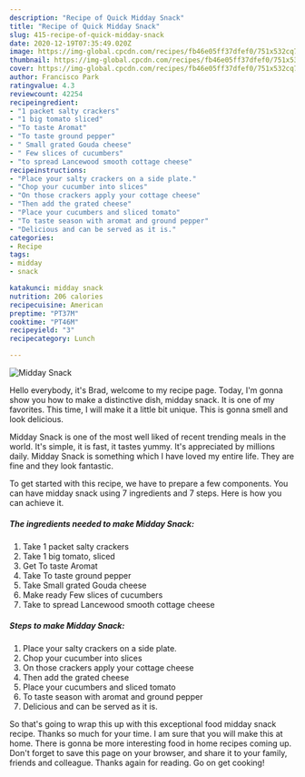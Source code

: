 ```yaml
---
description: "Recipe of Quick Midday Snack"
title: "Recipe of Quick Midday Snack"
slug: 415-recipe-of-quick-midday-snack
date: 2020-12-19T07:35:49.020Z
image: https://img-global.cpcdn.com/recipes/fb46e05ff37dfef0/751x532cq70/midday-snack-recipe-main-photo.jpg
thumbnail: https://img-global.cpcdn.com/recipes/fb46e05ff37dfef0/751x532cq70/midday-snack-recipe-main-photo.jpg
cover: https://img-global.cpcdn.com/recipes/fb46e05ff37dfef0/751x532cq70/midday-snack-recipe-main-photo.jpg
author: Francisco Park
ratingvalue: 4.3
reviewcount: 42254
recipeingredient:
- "1 packet salty crackers"
- "1 big tomato sliced"
- "To taste Aromat"
- "To taste ground pepper"
- " Small grated Gouda cheese"
- " Few slices of cucumbers"
- "to spread Lancewood smooth cottage cheese"
recipeinstructions:
- "Place your salty crackers on a side plate."
- "Chop your cucumber into slices"
- "On those crackers apply your cottage cheese"
- "Then add the grated cheese"
- "Place your cucumbers and sliced tomato"
- "To taste season with aromat and ground pepper"
- "Delicious and can be served as it is."
categories:
- Recipe
tags:
- midday
- snack

katakunci: midday snack 
nutrition: 206 calories
recipecuisine: American
preptime: "PT37M"
cooktime: "PT46M"
recipeyield: "3"
recipecategory: Lunch

---
```



![Midday Snack](https://img-global.cpcdn.com/recipes/fb46e05ff37dfef0/751x532cq70/midday-snack-recipe-main-photo.jpg)

Hello everybody, it's Brad, welcome to my recipe page. Today, I'm gonna show you how to make a distinctive dish, midday snack. It is one of my favorites. This time, I will make it a little bit unique. This is gonna smell and look delicious.



Midday Snack is one of the most well liked of recent trending meals in the world. It's simple, it is fast, it tastes yummy. It's appreciated by millions daily. Midday Snack is something which I have loved my entire life. They are fine and they look fantastic.


To get started with this recipe, we have to prepare a few components. You can have midday snack using 7 ingredients and 7 steps. Here is how you can achieve it.

<!--inarticleads1-->

##### The ingredients needed to make Midday Snack:

1. Take 1 packet salty crackers
1. Take 1 big tomato, sliced
1. Get To taste Aromat
1. Take To taste ground pepper
1. Take  Small grated Gouda cheese
1. Make ready  Few slices of cucumbers
1. Take to spread Lancewood smooth cottage cheese




<!--inarticleads2-->

##### Steps to make Midday Snack:

1. Place your salty crackers on a side plate.
1. Chop your cucumber into slices
1. On those crackers apply your cottage cheese
1. Then add the grated cheese
1. Place your cucumbers and sliced tomato
1. To taste season with aromat and ground pepper
1. Delicious and can be served as it is.




So that's going to wrap this up with this exceptional food midday snack recipe. Thanks so much for your time. I am sure that you will make this at home. There is gonna be more interesting food in home recipes coming up. Don't forget to save this page on your browser, and share it to your family, friends and colleague. Thanks again for reading. Go on get cooking!
